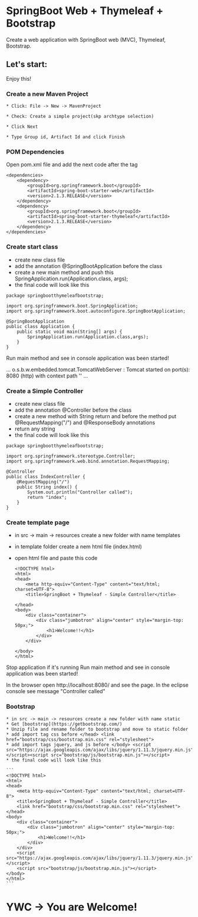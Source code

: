 # SpringBoot Web + Thymeleaf + Bootstrap

Create a web application with SpringBoot web (MVC), Thymeleaf, Bootstrap.

## Let's start:

Enjoy this!

### Create a new Maven Project

	* Click: File -> New -> MavenProject

	* Check: Create a simple project(skp archtype selection)

	* Click Next

	* Type Group id, Artifact Id and click Finish

### POM Dependencies

Open pom.xml file and add the next code after the </project> tag

```
<dependencies>  	
	<dependency>
	    <groupId>org.springframework.boot</groupId>
	    <artifactId>spring-boot-starter-web</artifactId>
	    <version>2.1.3.RELEASE</version>
	</dependency>
	<dependency>
	    <groupId>org.springframework.boot</groupId>
	    <artifactId>spring-boot-starter-thymeleaf</artifactId>
	    <version>2.1.3.RELEASE</version>
	</dependency>
</dependencies>
```

### Create start class
* create new class file 
* add the annotation @SpringBootApplication before the class
* create a new main method and push this SpringApplication.run(Application.class, args);
* the final code will look like this

```
package springbootthymeleafbootstrap;

import org.springframework.boot.SpringApplication;
import org.springframework.boot.autoconfigure.SpringBootApplication;

@SpringBootApplication
public class Application {
	public static void main(String[] args) {
		SpringApplication.run(Application.class,args);
	}
}
```

Run main method and see in console application was been started!

...
  o.s.b.w.embedded.tomcat.TomcatWebServer  : Tomcat started on port(s): 8080 (http) with context path ''
...

### Create a Simple Controller
* create new class file 
* add the annotation @Controller before the class
* create a new method with String return and before the method put @RequestMapping("/") and @ResponseBody annotations
* return any string
* the final code will look like this

```
package springbootthymeleafbootstrap;

import org.springframework.stereotype.Controller;
import org.springframework.web.bind.annotation.RequestMapping;

@Controller
public class IndexController {
	@RequestMapping("/")
	public String index() {
		System.out.println("Controller called");
		return "index";
	}
}
```

### Create template page
 * in src -> main -> resources create a new folder with name templates
 * in template folder create a nem html file (index.html)
 * open html file and paste this code
 
	```
	<!DOCTYPE html>
	<html>
	<head>
	    <meta http-equiv="Content-Type" content="text/html; charset=UTF-8">
	    <title>SpringBoot + Thymeleaf - Simple Controller</title>
	    
	</head>
	<body>
	    <div class="container">
	        <div class="jumbotron" align="center" style="margin-top: 50px;">
	            <h1>Welcome!!</h1>            
	        </div>
	    </div>
	    
	</body>
	</html>
	```

Stop application if it's running
Run main method and see in console application was been started!

In the browser open http://localhost:8080/ and see the page.
In the eclipse console see message "Controller called"

### Bootstrap
	* in src -> main -> resources create a new folder with name static
	* Get [bootstrap](https://getbootstrap.com/) 
	* Unzip file and rename folder to bootstrap and move to static folder
	* add import tag css before </head> <link href="bootstrap/css/bootstrap.min.css" rel="stylesheet">
	* add import tags jquery, and js before </body> <script src="https://ajax.googleapis.com/ajax/libs/jquery/1.11.3/jquery.min.js"></script><script src="bootstrap/js/bootstrap.min.js"></script>
	* the final code will look like this
	
	```
	<!DOCTYPE html>
	<html>
	<head>
	    <meta http-equiv="Content-Type" content="text/html; charset=UTF-8">
	    <title>SpringBoot + Thymeleaf - Simple Controller</title>
	    <link href="bootstrap/css/bootstrap.min.css" rel="stylesheet">
	</head>
	<body>
	    <div class="container">
	        <div class="jumbotron" align="center" style="margin-top: 50px;">
	            <h1>Welcome!!</h1>            
	        </div>
	    </div>
	    <script src="https://ajax.googleapis.com/ajax/libs/jquery/1.11.3/jquery.min.js"></script>
	    <script src="bootstrap/js/bootstrap.min.js"></script>
	</body>
	</html>
	```
	
# YWC -> You are Welcome!
